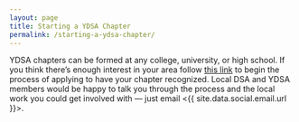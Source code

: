 ```yaml
---
layout: page
title: Starting a YDSA Chapter
permalink: /starting-a-ydsa-chapter/
---
```


YDSA chapters can be formed at any college, university, or high school. If you think there’s enough interest in your area follow [this link](https://y.dsausa.org/get-involved/start-a-chapter/) to begin the process of applying to have your chapter recognized. Local DSA and YDSA members would be happy to talk you through the process and the local work you could get involved with — just email <{{ site.data.social.email.url }}>.
